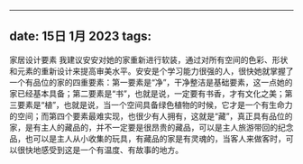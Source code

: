 
---
date: 15日 1月 2023
tags: 
---
家居设计要素
我建议安安对她的家重新进行软装，通过对所有空间的色彩、形状和元素的重新设计来提高审美水平。安安是个学习能力很强的人，很快她就掌握了一个有品位的家的四重要素：第一要素是“净”，干净整洁是基础要素，这一点她的家已经基本具备；第二要素是“书”，也就是说，一定要有书香，才有文化之美；第三要素是“植”，也就是说，当一个空间具备绿色植物的时候，它才是一个有生命力的空间；而第四个要素最难实现，也很少有人拥有，这就是“藏”，真正具有品位的家，是有主人的藏品的，并不一定要是很昂贵的藏品，可以是主人旅游带回的纪念品，也可以是主人从小收集的玩具，有藏品的家是有灵魂的，当客人来做客时，可以很快地感受到这是一个有温度、有故事的地方。